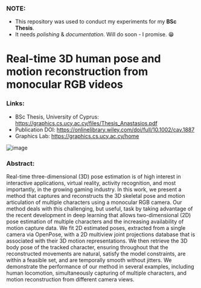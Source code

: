 ### NOTE:
- This repository was used to conduct my experiments for my **BSc Thesis**.
- It needs *polishing* & *documentation*. Will do soon - I promise. 😁


# Real-time 3D human pose and motion reconstruction from monocular RGB videos
### Links:
- BSc Thesis, University of Cyprus: https://graphics.cs.ucy.ac.cy/files/Thesis_Anastasios.pdf
- Publication DOI: https://onlinelibrary.wiley.com/doi/full/10.1002/cav.1887
- Graphics Lab: https://graphics.cs.ucy.ac.cy/home




![image](https://user-images.githubusercontent.com/31446189/140064054-ce6a6b21-d94c-4933-bd31-e4ebdfdd5fea.png)

### Abstract:
Real-time three-dimensional (3D) pose estimation is of high interest in interactive applications, virtual reality, activity recognition, and most importantly, in the growing gaming industry. In this work, we present a method that captures and reconstructs the 3D skeletal pose and motion articulation of multiple characters using a monocular RGB camera. Our method deals with this challenging, but useful, task by taking advantage of the recent development in deep learning that allows two-dimensional (2D) pose estimation of multiple characters and the increasing availability of motion capture data. We fit 2D estimated poses, extracted from a single camera via OpenPose, with a 2D multiview joint projections database that is associated with their 3D motion representations. We then retrieve the 3D body pose of the tracked character, ensuring throughout that the reconstructed movements are natural, satisfy the model constraints, are within a feasible set, and are temporally smooth without jitters. We demonstrate the performance of our method in several examples, including human locomotion, simultaneously capturing of multiple characters, and motion reconstruction from different camera views.

